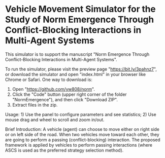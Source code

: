 # Vehicle Movement Simulator for the Study of Norm Emergence Through Conflict-Blocking Interactions in Multi-Agent Systems

This simulator is to support the manuscript "Norm Emergence Through Conflict-Blocking Interactions in Multi-Agent Systems". 

To run the simulator, please visit the preview page "https://bit.ly/3pahnz7", or download the simulator and open "index.html" in your browser like Chrome or Safari. One way to download is: 

1. Open "https://github.com/yw808/norm".
2. Click the "Code" button (upper right corner of the folder "NormEmergence"), and then click "Download ZIP".
3. Extract files in the zip.

Usage: 1) Use the panel to configure parameters and see statistics; 2) Use mouse drag and wheel to scroll and zoom in/out.

Brief Introduction: A vehicle (agent) can choose to move either on right side or on left side of the road. When two vehicles move toward each other, they are going to perform a passing (conflict-blocking) interaction. The proposed framework is applied by vehicles to perform passing interactions (where ASCS is used as the preferred strategy selection method).
